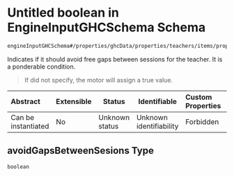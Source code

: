 # Untitled boolean in EngineInputGHCSchema Schema

```txt
engineInputGHCSchema#/properties/ghcData/properties/teachers/items/properties/periodSettings/items/properties/avoidGapsBetweenSesions
```

Indicates if it should avoid free gaps between sessions for the teacher. It is a ponderable condition.


> If did not specify, the motor will assign a true value.
>

| Abstract            | Extensible | Status         | Identifiable            | Custom Properties | Additional Properties | Access Restrictions | Defined In                                                         |
| :------------------ | ---------- | -------------- | ----------------------- | :---------------- | --------------------- | ------------------- | ------------------------------------------------------------------ |
| Can be instantiated | No         | Unknown status | Unknown identifiability | Forbidden         | Allowed               | none                | [ghc.schema.json\*](../out/ghc.schema.json "open original schema") |

## avoidGapsBetweenSesions Type

`boolean`
